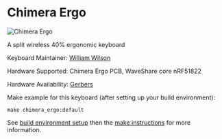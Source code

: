 # Chimera Ergo

![Chimera Ergo](https://imgur.com/AA6ycMQ)

A split wireless 40% ergonomic keyboard 

Keyboard Maintainer: [William Wilson](https://github.com/GlenPickle)  


Hardware Supported: Chimera Ergo PCB, WaveShare core nRF51822

Hardware Availability: [Gerbers](https://github.com/GlenPickle/Chimera/tree/master/ergo/gerbers)

Make example for this keyboard (after setting up your build environment):

    make chimera_ergo:default

See [build environment setup](https://docs.qmk.fm/build_environment_setup.html) then the [make instructions](https://docs.qmk.fm/make_instructions.html) for more information.

